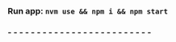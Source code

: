 ### Run app: `nvm use && npm i && npm start`

### - - - - - - - - - - - - - - - - - - - - - - - - - 
